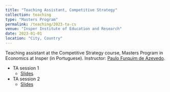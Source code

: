 ```yaml
---
title: "Teaching Assistant, Competitive Strategy"
collection: teaching
type: "Masters Program"
permalink: /teaching/2023-ta-cs
venue: "Insper Institute of Education and Research"
date: 2023-01-01
location: "City, Country"
---
```


Teaching assistant at the Competitive Strategy course, Masters Program in Economics at Insper (in Portuguese). Instructor: <a href="https://sites.google.com/view/paulo-f-azevedo/in%C3%ADcio">Paulo Furquim de Azevedo</a>.

- TA session 1
  - <a href="heitoraolima.github.io/files/Monitoria 1 - EC - 2023.pdf">Slides</a>
- TA session 2
  - <a href="heitoraolima.github.io/files/Monitoria 2 - EC - 2023.pdf">Slides</a>
